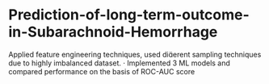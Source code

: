 # Prediction-of-long-term-outcome-in-Subarachnoid-Hemorrhage
Applied feature engineering techniques, used dierent sampling techniques due to highly imbalanced dataset. · Implemented 3 ML models and compared performance on the basis of ROC-AUC score
